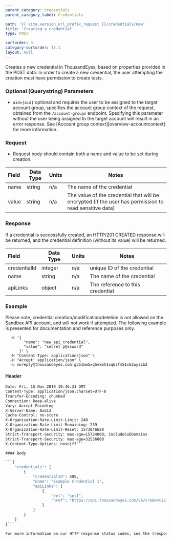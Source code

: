 ```yaml
---
parent_category: credentials
parent_category_label: Credentials

path: '{{ site.version_url_prefix_request }}/credentials/new'
title: 'Creating a credential'
type: POST

sortorder: 3
category-sortorder: 15.1
layout: null
---
```


Creates a new credential in ThousandEyes, based on properties provided in the POST data. In order to create a new credential, the user attempting the creation must have permission to create tests.

### Optional (Querystring) Parameters

* `aid={aid}` optional and requires the user to be assigned to the target account group, specifies the account group context of the request, obtained from the `/account-groups` endpoint.  Specifying this parameter without the user being assigned to the target account will result in an error response. See [Account group context][overview-accountcontext] for more information.

### Request

* Request body should contain both a name and value to be set during creation.

Field | Data Type | Units | Notes
:------------|-------------|-------------|-------------|
name | string | n/a | The name of the credential
value | string | n/a | The value of the credential that will be encrypted (if the user has permission to read sensitive data)

### Response

If a credential is successfully created, an HTTP/201 CREATED response will be returned, and the credential definition (without its value) will be returned.

Field | Data Type | Units | Notes
:------------|-------------|-------------|-------------|
credentialId | integer | n/a | unique ID of the credential
name | string | n/a | The name of the credential
apiLinks | object | n/a | The reference to this credential

### Example

Please note, credential creation/modification/deletion is not allowed on the Sandbox API account, and will not work if attempted.  The following example is presented for documentation and reference purposes only.

```$ curl -i https://api.thousandeyes.com{{ site.version_url_prefix_request }}/credentials/new.json \
  -d '{
        "name": "new_api_credential",
        "value": "secret p@ssword"
      }' \
  -H "Content-Type: application/json" \
  -H "Accept: application/json" \
  -u noreply@thousandeyes.com:g351mw5xqhvkmh1vq6zfm51c62wyzib2
```

#### Header

```HTTP/1.1 201 CREATED
Date: Fri, 15 Nov 2019 19:46:31 GMT
Content-Type: application/json;charset=UTF-8
Transfer-Encoding: chunked
Connection: keep-alive
Vary: Accept-Encoding
X-Server-Name: 8xb13
Cache-Control: no-store
X-Organization-Rate-Limit-Limit: 240
X-Organization-Rate-Limit-Remaining: 239
X-Organization-Rate-Limit-Reset: 1573846620
Strict-Transport-Security: max-age=15724800; includeSubDomains
Strict-Transport-Security: max-age=31536000
X-Content-Type-Options: nosniff```

#### Body

```{
    "credentials": [
        {
            "credentialId": 405,
            "name": "Example Credential 1",
            "apiLinks": [
                {
                    "rel": "self",
                    "href": "https://api.thousandeyes.com/v6/credentials/405"
                }
            ]
        }
    ]
}```

For more information on our HTTP response status codes, see the [response status codes documentation][overview-responsestatuscodes].
